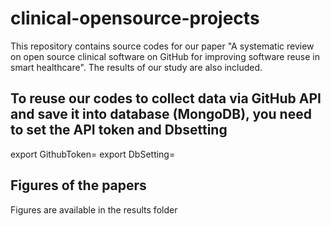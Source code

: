 # clinical-opensource-projects
This repository contains source codes for our paper "A systematic review on open source clinical software on GitHub for improving software reuse in smart healthcare". The results of our study are also included.

## To reuse our codes to collect data via GitHub API and save it into database (MongoDB), you need to set the API token and Dbsetting
export GithubToken=<APITOKEN>
export DbSetting=<DBSETTING>

## Figures of the papers
Figures are available in the results folder